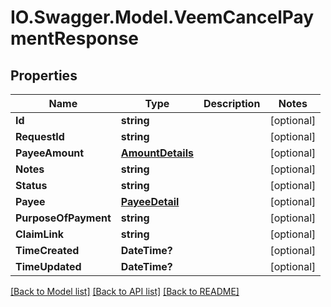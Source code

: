 # IO.Swagger.Model.VeemCancelPaymentResponse
## Properties

Name | Type | Description | Notes
------------ | ------------- | ------------- | -------------
**Id** | **string** |  | [optional] 
**RequestId** | **string** |  | [optional] 
**PayeeAmount** | [**AmountDetails**](AmountDetails.md) |  | [optional] 
**Notes** | **string** |  | [optional] 
**Status** | **string** |  | [optional] 
**Payee** | [**PayeeDetail**](PayeeDetail.md) |  | [optional] 
**PurposeOfPayment** | **string** |  | [optional] 
**ClaimLink** | **string** |  | [optional] 
**TimeCreated** | **DateTime?** |  | [optional] 
**TimeUpdated** | **DateTime?** |  | [optional] 

[[Back to Model list]](../README.md#documentation-for-models) [[Back to API list]](../README.md#documentation-for-api-endpoints) [[Back to README]](../README.md)

